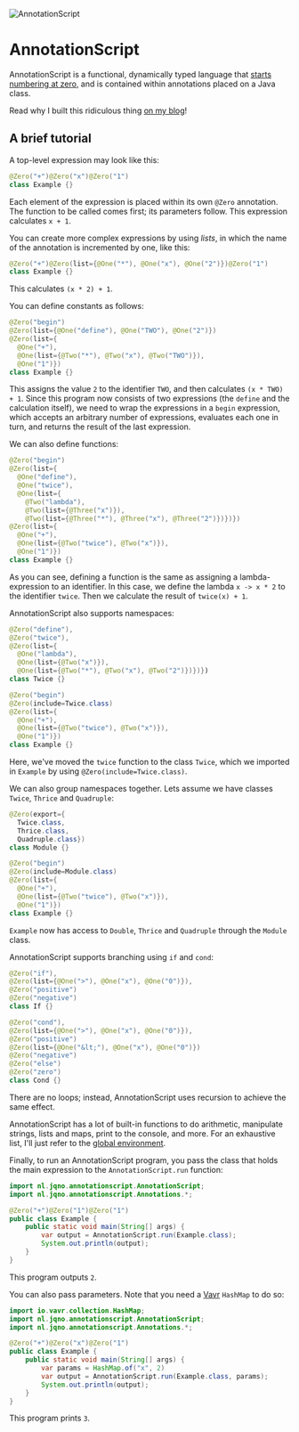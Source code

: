 ![AnnotationScript](https://github.com/jqno/AnnotationScript/workflows/AnnotationScript/badge.svg)

# AnnotationScript

AnnotationScript is a functional, dynamically typed language that [starts numbering at zero](https://www.cs.utexas.edu/users/EWD/transcriptions/EWD08xx/EWD831.html), and is contained within annotations placed on a Java class.

Read why I built this ridiculous thing [on my blog](https://jqno.nl/post/2021/01/01/annotationscript-abusing-java-annotations-to-the-extreme/)!

## A brief tutorial

A top-level expression may look like this:

```java
@Zero("+")@Zero("x")@Zero("1")
class Example {}
```

Each element of the expression is placed within its own `@Zero` annotation. The function to be called comes first; its parameters follow. This expression calculates `x + 1`.

You can create more complex expressions by using _lists_, in which the name of the annotation is incremented by one, like this:

```java
@Zero("+")@Zero(list={@One("*"), @One("x"), @One("2")})@Zero("1")
class Example {}
```

This calculates `(x * 2) + 1`.

You can define constants as follows:

```java
@Zero("begin")
@Zero(list={@One("define"), @One("TWO"), @One("2")})
@Zero(list={
  @One("+"),
  @One(list={@Two("*"), @Two("x"), @Two("TWO")}),
  @One("1")})
class Example {}
```

This assigns the value `2` to the identifier `TWO`, and then calculates `(x * TWO) + 1`. Since this program now consists of two expressions (the `define` and the calculation itself), we need to wrap the expressions in a `begin` expression, which accepts an arbitrary number of expressions, evaluates each one in turn, and returns the result of the last expression.

We can also define functions:

```java
@Zero("begin")
@Zero(list={
  @One("define"),
  @One("twice"),
  @One(list={
    @Two("lambda"),
    @Two(list={@Three("x")}),
    @Two(list={@Three("*"), @Three("x"), @Three("2")})})})
@Zero(list={
  @One("+"),
  @One(list={@Two("twice"), @Two("x")}),
  @One("1")})
class Example {}
```

As you can see, defining a function is the same as assigning a lambda-expression to an identifier. In this case, we define the lambda `x -> x * 2` to the identifier `twice`. Then we calculate the result of `twice(x) + 1`.

AnnotationScript also supports namespaces:

```java
@Zero("define"),
@Zero("twice"),
@Zero(list={
  @One("lambda"),
  @One(list={@Two("x")}),
  @One(list={@Two("*"), @Two("x"), @Two("2")})})})
class Twice {}

@Zero("begin")
@Zero(include=Twice.class)
@Zero(list={
  @One("+"),
  @One(list={@Two("twice"), @Two("x")}),
  @One("1")})
class Example {}
```

Here, we've moved the `twice` function to the class `Twice`, which we imported in `Example` by using `@Zero(include=Twice.class)`.

We can also group namespaces together. Lets assume we have classes `Twice`, `Thrice` and `Quadruple`:

```java
@Zero(export={
  Twice.class,
  Thrice.class,
  Quadruple.class})
class Module {}

@Zero("begin")
@Zero(include=Module.class)
@Zero(list={
  @One("+"),
  @One(list={@Two("twice"), @Two("x")}),
  @One("1")})
class Example {}
```

`Example` now has access to `Double`, `Thrice` and `Quadruple` through the `Module` class.

AnnotationScript supports branching using `if` and `cond`:

```java
@Zero("if"),
@Zero(list={@One(">"), @One("x"), @One("0")}),
@Zero("positive")
@Zero("negative")
class If {}

@Zero("cond"),
@Zero(list={@One(">"), @One("x"), @One("0")}),
@Zero("positive")
@Zero(list={@One("&lt;"), @One("x"), @One("0")})
@Zero("negative")
@Zero("else")
@Zero("zero")
class Cond {}
```

There are no loops; instead, AnnotationScript uses recursion to achieve the same effect.

AnnotationScript has a lot of built-in functions to do arithmetic, manipulate strings, lists and maps, print to the console, and more. For an exhaustive list, I'll just refer to the [global environment](https://github.com/jqno/AnnotationScript/blob/fac137d719b084b5fc953006886c58516222d791/src/main/java/nl/jqno/annotationscript/language/GlobalEnvironment.java#L22).

Finally, to run an AnnotationScript program, you pass the class that holds the main expression to the `AnnotationScript.run` function:

```java
import nl.jqno.annotationscript.AnnotationScript;
import nl.jqno.annotationscript.Annotations.*;

@Zero("+")@Zero("1")@Zero("1")
public class Example {
    public static void main(String[] args) {
        var output = AnnotationScript.run(Example.class);
        System.out.println(output);
    }
}
```

This program outputs `2`.

You can also pass parameters. Note that you need a [Vavr](https://www.vavr.io/) `HashMap` to do so:

```java
import io.vavr.collection.HashMap;
import nl.jqno.annotationscript.AnnotationScript;
import nl.jqno.annotationscript.Annotations.*;

@Zero("+")@Zero("x")@Zero("1")
public class Example {
    public static void main(String[] args) {
        var params = HashMap.of("x", 2)
        var output = AnnotationScript.run(Example.class, params);
        System.out.println(output);
    }
}
```

This program prints `3`.

